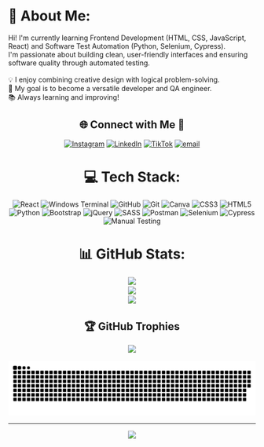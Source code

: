 # 💫 About Me:
Hi! I'm currently learning Frontend Development (HTML, CSS, JavaScript, React) and Software Test Automation (Python, Selenium, Cypress).<br>I'm passionate about building clean, user-friendly interfaces and ensuring software quality through automated testing.<br><br>💡 I enjoy combining creative design with logical problem-solving.<br>🎯 My goal is to become a versatile developer and QA engineer.<br>📚 Always learning and improving!

<!-- Social connections -->
<div align="center">
  
## 🌐 Connect with Me 🍬
[![Instagram](https://img.shields.io/badge/Instagram-%23E4405F.svg?logo=Instagram&logoColor=white)](https://instagram.com/qageniushub) [![LinkedIn](https://img.shields.io/badge/LinkedIn-%230077B5.svg?logo=linkedin&logoColor=white)](https://linkedin.com/in/https://www.linkedin.com/in/marinajakovljevi%C4%87/) [![TikTok](https://img.shields.io/badge/TikTok-%23000000.svg?logo=TikTok&logoColor=white)](https://tiktok.com/@qageniushub) [![email](https://img.shields.io/badge/Email-D14836?logo=gmail&logoColor=white)](mailto:jakov.marina@gmail.com) 

</div>

<!-- Tech Stack -->
<div align="center">

# 💻 Tech Stack:
![React](https://img.shields.io/badge/react-%2320232a.svg?style=for-the-badge&logo=react&logoColor=%2361DAFB) ![Windows Terminal](https://img.shields.io/badge/Windows%20Terminal-%234D4D4D.svg?style=for-the-badge&logo=windows-terminal&logoColor=white) ![GitHub](https://img.shields.io/badge/github-%23121011.svg?style=for-the-badge&logo=github&logoColor=white) ![Git](https://img.shields.io/badge/git-%23F05033.svg?style=for-the-badge&logo=git&logoColor=white) ![Canva](https://img.shields.io/badge/Canva-%2300C4CC.svg?style=for-the-badge&logo=Canva&logoColor=white) ![CSS3](https://img.shields.io/badge/css3-%231572B6.svg?style=for-the-badge&logo=css3&logoColor=white) ![HTML5](https://img.shields.io/badge/html5-%23E34F26.svg?style=for-the-badge&logo=html5&logoColor=white) ![Python](https://img.shields.io/badge/python-3670A0?style=for-the-badge&logo=python&logoColor=ffdd54) ![Bootstrap](https://img.shields.io/badge/bootstrap-%238511FA.svg?style=for-the-badge&logo=bootstrap&logoColor=white) ![jQuery](https://img.shields.io/badge/jquery-%230769AD.svg?style=for-the-badge&logo=jquery&logoColor=white) ![SASS](https://img.shields.io/badge/SASS-hotpink.svg?style=for-the-badge&logo=SASS&logoColor=white) ![Postman](https://img.shields.io/badge/Postman-FF6C37?style=for-the-badge&logo=postman&logoColor=white) ![Selenium](https://img.shields.io/badge/Selenium-automated--testing-green?style=for-the-badge)
![Cypress](https://img.shields.io/badge/Cypress-JS--testing-darkgreen?style=for-the-badge)
![Manual Testing](https://img.shields.io/badge/Manual%20Testing-Test%20Cases-blue?style=for-the-badge)


</div>

<!-- Stats -->
<div align="center">
  
# 📊 GitHub Stats:
![](https://github-readme-stats.vercel.app/api?username=MarinaInCodeLand&theme=ambient_gradient&hide_border=false&include_all_commits=false&count_private=false)<br/>
![](https://nirzak-streak-stats.vercel.app/?user=MarinaInCodeLand&theme=ambient_gradient&hide_border=false)<br/>
![](https://github-readme-stats.vercel.app/api/top-langs/?username=MarinaInCodeLand&theme=ambient_gradient&hide_border=false&include_all_commits=false&count_private=false&layout=compact)

</div>

<!-- GitHub Trophies -->
<div align="center">

## 🏆 GitHub Trophies
![](https://github-profile-trophy.vercel.app/?username=MarinaInCodeLand&theme=ambient_gradient&no-frame=false&no-bg=false&margin-w=4)


<!-- Snake Animation -->
<div align="center">
    
  ![snake gif](https://github.com/MarinaInCodeLand/MarinaInCodeLand/blob/output/github-snake.svg)
</div>

---
<!-- Visit Counter -->
<div align="center">
  
  [![](https://visitcount.itsvg.in/api?id=MarinaInCodeLand&icon=0&color=0)](https://visitcount.itsvg.in)

</div>

